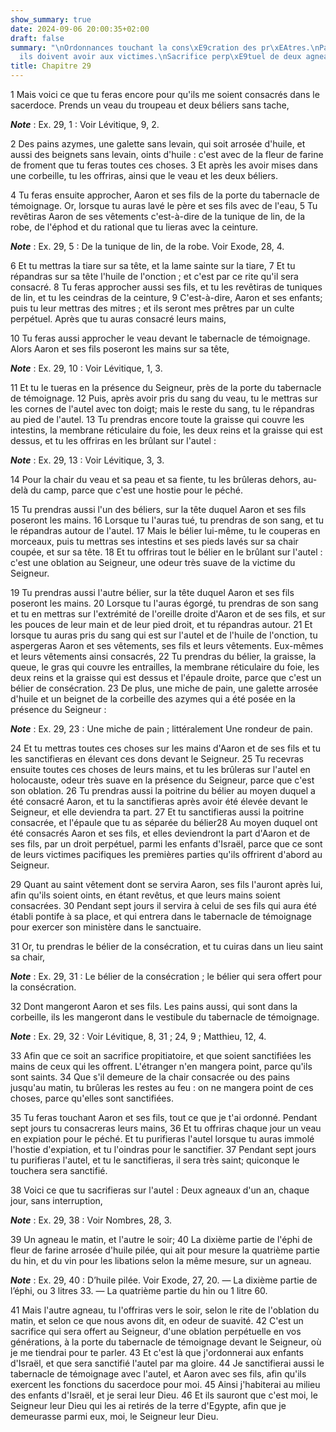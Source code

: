 ```yaml
---
show_summary: true
date: 2024-09-06 20:00:35+02:00
draft: false
summary: "\nOrdonnances touchant la cons\xE9cration des pr\xEAtres.\nPart qu\u2019\
  ils doivent avoir aux victimes.\nSacrifice perp\xE9tuel de deux agneaux par jour.\n"
title: Chapitre 29
---
```





1 Mais voici ce que tu feras encore pour qu'ils me soient consacrés dans le sacerdoce. Prends un veau du troupeau et deux béliers sans tache,

***Note*** :  Ex. 29, 1 : Voir Lévitique, 9, 2.


2 Des pains azymes, une galette sans levain, qui soit arrosée d'huile, et aussi des beignets sans levain, oints d'huile : c'est avec de la fleur de farine de froment que tu feras toutes ces choses. 3 Et après les avoir mises dans une corbeille, tu les offriras, ainsi que le veau et les deux béliers.


4 Tu feras ensuite approcher, Aaron et ses fils de la porte du tabernacle de témoignage. Or, lorsque tu auras lavé le père et ses fils avec de l'eau, 5 Tu revêtiras Aaron de ses vêtements c'est-à-dire de la tunique de lin, de la robe, de l'éphod et du rational que tu lieras avec la ceinture.

***Note*** :  Ex. 29, 5 : De la tunique de lin, de la robe. Voir Exode, 28, 4.

6 Et tu mettras la tiare sur sa tête, et la lame sainte sur la tiare, 7 Et tu répandras sur sa tête l'huile de l'onction ; et c'est par ce rite qu'il sera consacré. 8 Tu feras approcher aussi ses fils, et tu les revêtiras de tuniques de lin, et tu les ceindras de la ceinture, 9 C'est-à-dire, Aaron et ses enfants; puis tu leur mettras des mitres ; et ils seront mes prêtres par un culte perpétuel. Après que tu auras consacré leurs mains,


10 Tu feras aussi approcher le veau devant le tabernacle de témoignage. Alors Aaron et ses fils poseront les mains sur sa tête,

***Note*** :  Ex. 29, 10 : Voir Lévitique, 1, 3.

11 Et tu le tueras en la présence du Seigneur, près de la porte du tabernacle de témoignage. 12 Puis, après avoir pris du sang du veau, tu le mettras sur les cornes de l'autel avec ton doigt; mais le reste du sang, tu le répandras au pied de l'autel. 13 Tu prendras encore toute la graisse qui couvre les intestins, la membrane réticulaire du foie, les deux reins et la graisse qui est dessus, et tu les offriras en les brûlant sur l'autel :

***Note*** :  Ex. 29, 13 : Voir Lévitique, 3, 3.

14 Pour la chair du veau et sa peau et sa fiente, tu les brûleras dehors, au-delà du camp, parce que c'est une hostie pour le péché.


15 Tu prendras aussi l'un des béliers, sur la tête duquel Aaron et ses fils poseront les mains. 16 Lorsque tu l'auras tué, tu prendras de son sang, et tu le répandras autour de l'autel. 17 Mais le bélier lui-même, tu le couperas en morceaux, puis tu mettras ses intestins et ses pieds lavés sur sa chair coupée, et sur sa tête. 18 Et tu offriras tout le bélier en le brûlant sur l'autel : c'est une oblation au Seigneur, une odeur très suave de la victime du Seigneur.


19 Tu prendras aussi l'autre bélier, sur la tête duquel Aaron et ses fils poseront les mains. 20 Lorsque tu l'auras égorgé, tu prendras de son sang et tu en mettras sur l'extrémité de l'oreille droite d'Aaron et de ses fils, et sur les pouces de leur main et de leur pied droit, et tu répandras autour. 21 Et lorsque tu auras pris du sang qui est sur l'autel et de l'huile de l'onction, tu aspergeras Aaron et ses vêtements, ses fils et leurs vêtements. Eux-mêmes et leurs vêtements ainsi consacrés, 22 Tu prendras du bélier, la graisse, la queue, le gras qui couvre les entrailles, la membrane réticulaire du foie, les deux reins et la graisse qui est dessus et l'épaule droite, parce que c'est un bélier de consécration. 23 De plus, une miche de pain, une galette arrosée d'huile et un beignet de la corbeille des azymes qui a été posée en la présence du Seigneur :

***Note*** :  Ex. 29, 23 : Une miche de pain ; littéralement Une rondeur de pain.

24 Et tu mettras toutes ces choses sur les mains d'Aaron et de ses fils et tu les sanctifieras en élevant ces dons devant le Seigneur. 25 Tu recevras ensuite toutes ces choses de leurs mains, et tu les brûleras sur l'autel en holocauste, odeur très suave en la présence du Seigneur, parce que c'est son oblation. 26 Tu prendras aussi la poitrine du bélier au moyen duquel a été consacré Aaron, et tu la sanctifieras après avoir été élevée devant le Seigneur, et elle deviendra ta part. 27 Et tu sanctifieras aussi la poitrine consacrée, et l'épaule que tu as séparée du bélier28 Au moyen duquel ont été consacrés Aaron et ses fils, et elles deviendront la part d'Aaron et de ses fils, par un droit perpétuel, parmi les enfants d'Israël, parce que ce sont de leurs victimes pacifiques les premières parties qu'ils offrirent d'abord au Seigneur.


29 Quant au saint vêtement dont se servira Aaron, ses fils l'auront après lui, afin qu'ils soient oints, en étant revêtus, et que leurs mains soient consacrées. 30 Pendant sept jours il servira à celui de ses fils qui aura été établi pontife à sa place, et qui entrera dans le tabernacle de témoignage pour exercer son ministère dans le sanctuaire.


31 Or, tu prendras le bélier de la consécration, et tu cuiras dans un lieu saint sa chair,

***Note*** :  Ex. 29, 31 : Le bélier de la consécration ; le bélier qui sera offert pour la consécration.

32 Dont mangeront Aaron et ses fils. Les pains aussi, qui sont dans la corbeille, ils les mangeront dans le vestibule du tabernacle de témoignage.

***Note*** :  Ex. 29, 32 : Voir Lévitique, 8, 31 ; 24, 9 ; Matthieu, 12, 4.

33 Afin que ce soit an sacrifice propitiatoire, et que soient sanctifiées les mains de ceux qui les offrent. L'étranger n'en mangera point, parce qu'ils sont saints. 34 Que s'il demeure de la chair consacrée ou des pains jusqu'au matin, tu brûleras les restes au feu : on ne mangera point de ces choses, parce qu'elles sont sanctifiées.


35 Tu feras touchant Aaron et ses fils, tout ce que je t'ai ordonné. Pendant sept jours tu consacreras leurs mains, 36 Et tu offriras chaque jour un veau en expiation pour le péché. Et tu purifieras l'autel lorsque tu auras immolé l'hostie d'expiation, et tu l'oindras pour le sanctifier. 37 Pendant sept jours tu purifieras l'autel, et tu le sanctifieras, il sera très saint; quiconque le touchera sera sanctifié.


38 Voici ce que tu sacrifieras sur l'autel : Deux agneaux d'un an, chaque jour, sans interruption,

***Note*** :  Ex. 29, 38 : Voir Nombres, 28, 3.

39 Un agneau le matin, et l'autre le soir; 40 La dixième partie de l'éphi de fleur de farine arrosée d'huile pilée, qui ait pour mesure la quatrième partie du hin, et du vin pour les libations selon la même mesure, sur un agneau.

***Note*** :  Ex. 29, 40 : D’huile pilée. Voir Exode, 27, 20. ― La dixième partie de l’éphi, ou 3 litres 33. ― La quatrième partie du hin ou 1 litre 60.

41 Mais l'autre agneau, tu l'offriras vers le soir, selon le rite de l'oblation du matin, et selon ce que nous avons dit, en odeur de suavité. 42 C'est un sacrifice qui sera offert au Seigneur, d'une oblation perpétuelle en vos générations, à la porte du tabernacle de témoignage devant le Seigneur, où je me tiendrai pour te parler. 43 Et c'est là que j'ordonnerai aux enfants d'Israël, et que sera sanctifié l'autel par ma gloire. 44 Je sanctifierai aussi le tabernacle de témoignage avec l'autel, et Aaron avec ses fils, afin qu'ils exercent les fonctions du sacerdoce pour moi. 45 Ainsi j'habiterai au milieu des enfants d'Israël, et je serai leur Dieu. 46 Et ils sauront que c'est moi, le Seigneur leur Dieu qui les ai retirés de la terre d'Egypte, afin que je demeurasse parmi eux, moi, le Seigneur leur Dieu.

